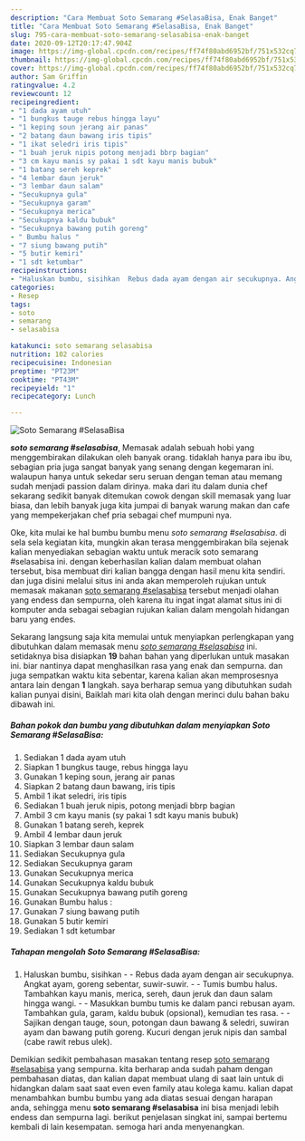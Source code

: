 ```yaml
---
description: "Cara Membuat Soto Semarang #SelasaBisa, Enak Banget"
title: "Cara Membuat Soto Semarang #SelasaBisa, Enak Banget"
slug: 795-cara-membuat-soto-semarang-selasabisa-enak-banget
date: 2020-09-12T20:17:47.904Z
image: https://img-global.cpcdn.com/recipes/ff74f80abd6952bf/751x532cq70/soto-semarang-selasabisa-foto-resep-utama.jpg
thumbnail: https://img-global.cpcdn.com/recipes/ff74f80abd6952bf/751x532cq70/soto-semarang-selasabisa-foto-resep-utama.jpg
cover: https://img-global.cpcdn.com/recipes/ff74f80abd6952bf/751x532cq70/soto-semarang-selasabisa-foto-resep-utama.jpg
author: Sam Griffin
ratingvalue: 4.2
reviewcount: 12
recipeingredient:
- "1 dada ayam utuh"
- "1 bungkus tauge rebus hingga layu"
- "1 keping soun jerang air panas"
- "2 batang daun bawang iris tipis"
- "1 ikat seledri iris tipis"
- "1 buah jeruk nipis potong menjadi bbrp bagian"
- "3 cm kayu manis sy pakai 1 sdt kayu manis bubuk"
- "1 batang sereh keprek"
- "4 lembar daun jeruk"
- "3 lembar daun salam"
- "Secukupnya gula"
- "Secukupnya garam"
- "Secukupnya merica"
- "Secukupnya kaldu bubuk"
- "Secukupnya bawang putih goreng"
- " Bumbu halus "
- "7 siung bawang putih"
- "5 butir kemiri"
- "1 sdt ketumbar"
recipeinstructions:
- "Haluskan bumbu, sisihkan  Rebus dada ayam dengan air secukupnya. Angkat ayam, goreng sebentar, suwir-suwir.  Tumis bumbu halus. Tambahkan kayu manis, merica, sereh, daun jeruk dan daun salam hingga wangi.  Masukkan bumbu tumis ke dalam panci rebusan ayam. Tambahkan gula, garam, kaldu bubuk (opsional), kemudian tes rasa.  Sajikan dengan tauge, soun, potongan daun bawang &amp; seledri, suwiran ayam dan bawang putih goreng. Kucuri dengan jeruk nipis dan sambal (cabe rawit rebus ulek)."
categories:
- Resep
tags:
- soto
- semarang
- selasabisa

katakunci: soto semarang selasabisa 
nutrition: 102 calories
recipecuisine: Indonesian
preptime: "PT23M"
cooktime: "PT43M"
recipeyield: "1"
recipecategory: Lunch

---
```



![Soto Semarang #SelasaBisa](https://img-global.cpcdn.com/recipes/ff74f80abd6952bf/751x532cq70/soto-semarang-selasabisa-foto-resep-utama.jpg)

<b><i>soto semarang #selasabisa</i></b>, Memasak adalah sebuah hobi yang menggembirakan dilakukan oleh banyak orang. tidaklah hanya para ibu ibu, sebagian pria juga sangat banyak yang senang dengan kegemaran ini. walaupun hanya untuk sekedar seru seruan dengan teman atau memang sudah menjadi passion dalam dirinya. maka dari itu dalam dunia chef sekarang sedikit banyak ditemukan cowok dengan skill memasak yang luar biasa, dan lebih banyak juga kita jumpai di banyak warung makan dan cafe yang mempekerjakan chef pria sebagai chef mumpuni nya.



Oke, kita mulai ke hal bumbu bumbu menu <i>soto semarang #selasabisa</i>. di sela sela kegiatan kita, mungkin akan terasa menggembirakan bila sejenak kalian menyediakan sebagian waktu untuk meracik soto semarang #selasabisa ini. dengan keberhasilan kalian dalam membuat olahan tersebut, bisa membuat diri kalian bangga dengan hasil menu kita sendiri. dan juga disini melalui situs ini anda akan memperoleh rujukan untuk memasak makanan <u>soto semarang #selasabisa</u> tersebut menjadi olahan yang endess dan sempurna, oleh karena itu ingat ingat alamat situs ini di komputer anda sebagai sebagian rujukan kalian dalam mengolah hidangan baru yang endes.


Sekarang langsung saja kita memulai untuk menyiapkan perlengkapan yang dibutuhkan dalam memasak menu <u><i>soto semarang #selasabisa</i></u> ini. setidaknya bisa disiapkan <b>19</b> bahan bahan yang diperlukan untuk masakan ini. biar nantinya dapat menghasilkan rasa yang enak dan sempurna. dan juga sempatkan waktu kita sebentar, karena kalian akan memprosesnya antara lain dengan <b>1</b> langkah. saya berharap semua yang dibutuhkan sudah kalian punyai disini, Baiklah mari kita olah dengan merinci dulu bahan baku dibawah ini.

<!--inarticleads1-->

##### Bahan pokok dan bumbu yang dibutuhkan dalam menyiapkan Soto Semarang #SelasaBisa:

1. Sediakan 1 dada ayam utuh
1. Siapkan 1 bungkus tauge, rebus hingga layu
1. Gunakan 1 keping soun, jerang air panas
1. Siapkan 2 batang daun bawang, iris tipis
1. Ambil 1 ikat seledri, iris tipis
1. Sediakan 1 buah jeruk nipis, potong menjadi bbrp bagian
1. Ambil 3 cm kayu manis (sy pakai 1 sdt kayu manis bubuk)
1. Gunakan 1 batang sereh, keprek
1. Ambil 4 lembar daun jeruk
1. Siapkan 3 lembar daun salam
1. Sediakan Secukupnya gula
1. Sediakan Secukupnya garam
1. Gunakan Secukupnya merica
1. Gunakan Secukupnya kaldu bubuk
1. Gunakan Secukupnya bawang putih goreng
1. Gunakan  Bumbu halus :
1. Gunakan 7 siung bawang putih
1. Gunakan 5 butir kemiri
1. Sediakan 1 sdt ketumbar




<!--inarticleads2-->

##### Tahapan mengolah Soto Semarang #SelasaBisa:

1. Haluskan bumbu, sisihkan -  - Rebus dada ayam dengan air secukupnya. Angkat ayam, goreng sebentar, suwir-suwir. -  - Tumis bumbu halus. Tambahkan kayu manis, merica, sereh, daun jeruk dan daun salam hingga wangi. -  - Masukkan bumbu tumis ke dalam panci rebusan ayam. Tambahkan gula, garam, kaldu bubuk (opsional), kemudian tes rasa. -  - Sajikan dengan tauge, soun, potongan daun bawang &amp; seledri, suwiran ayam dan bawang putih goreng. Kucuri dengan jeruk nipis dan sambal (cabe rawit rebus ulek).




Demikian sedikit pembahasan masakan tentang resep <u>soto semarang #selasabisa</u> yang sempurna. kita berharap anda sudah paham dengan pembahasan diatas, dan kalian dapat membuat ulang di saat lain untuk di hidangkan dalam saat saat even even family atau kolega kamu. kalian dapat menambahkan bumbu bumbu yang ada diatas sesuai dengan harapan anda, sehingga menu <b>soto semarang #selasabisa</b> ini bisa menjadi lebih endess dan sempurna lagi. berikut penjelasan singkat ini, sampai bertemu kembali di lain kesempatan. semoga hari anda menyenangkan.

